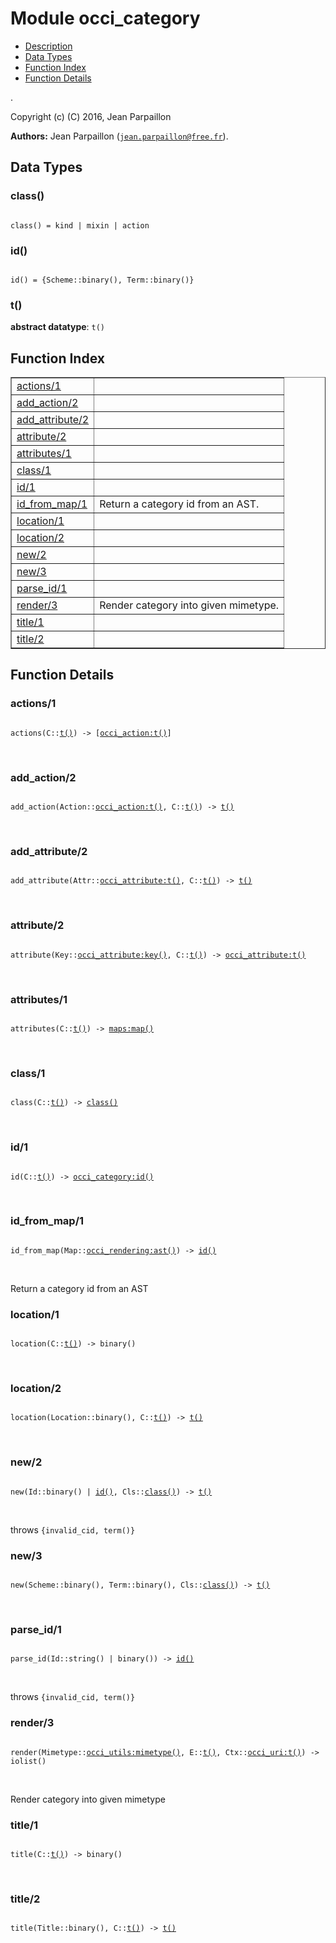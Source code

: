 

# Module occi_category #
* [Description](#description)
* [Data Types](#types)
* [Function Index](#index)
* [Function Details](#functions)

.

Copyright (c) (C) 2016, Jean Parpaillon

__Authors:__ Jean Parpaillon ([`jean.parpaillon@free.fr`](mailto:jean.parpaillon@free.fr)).

<a name="types"></a>

## Data Types ##




### <a name="type-class">class()</a> ###


<pre><code>
class() = kind | mixin | action
</code></pre>




### <a name="type-id">id()</a> ###


<pre><code>
id() = {Scheme::binary(), Term::binary()}
</code></pre>




### <a name="type-t">t()</a> ###


__abstract datatype__: `t()`

<a name="index"></a>

## Function Index ##


<table width="100%" border="1" cellspacing="0" cellpadding="2" summary="function index"><tr><td valign="top"><a href="#actions-1">actions/1</a></td><td></td></tr><tr><td valign="top"><a href="#add_action-2">add_action/2</a></td><td></td></tr><tr><td valign="top"><a href="#add_attribute-2">add_attribute/2</a></td><td></td></tr><tr><td valign="top"><a href="#attribute-2">attribute/2</a></td><td></td></tr><tr><td valign="top"><a href="#attributes-1">attributes/1</a></td><td></td></tr><tr><td valign="top"><a href="#class-1">class/1</a></td><td></td></tr><tr><td valign="top"><a href="#id-1">id/1</a></td><td></td></tr><tr><td valign="top"><a href="#id_from_map-1">id_from_map/1</a></td><td>Return a category id from an AST.</td></tr><tr><td valign="top"><a href="#location-1">location/1</a></td><td></td></tr><tr><td valign="top"><a href="#location-2">location/2</a></td><td></td></tr><tr><td valign="top"><a href="#new-2">new/2</a></td><td></td></tr><tr><td valign="top"><a href="#new-3">new/3</a></td><td></td></tr><tr><td valign="top"><a href="#parse_id-1">parse_id/1</a></td><td></td></tr><tr><td valign="top"><a href="#render-3">render/3</a></td><td>Render category into given mimetype.</td></tr><tr><td valign="top"><a href="#title-1">title/1</a></td><td></td></tr><tr><td valign="top"><a href="#title-2">title/2</a></td><td></td></tr></table>


<a name="functions"></a>

## Function Details ##

<a name="actions-1"></a>

### actions/1 ###

<pre><code>
actions(C::<a href="#type-t">t()</a>) -&gt; [<a href="occi_action.md#type-t">occi_action:t()</a>]
</code></pre>
<br />

<a name="add_action-2"></a>

### add_action/2 ###

<pre><code>
add_action(Action::<a href="occi_action.md#type-t">occi_action:t()</a>, C::<a href="#type-t">t()</a>) -&gt; <a href="#type-t">t()</a>
</code></pre>
<br />

<a name="add_attribute-2"></a>

### add_attribute/2 ###

<pre><code>
add_attribute(Attr::<a href="occi_attribute.md#type-t">occi_attribute:t()</a>, C::<a href="#type-t">t()</a>) -&gt; <a href="#type-t">t()</a>
</code></pre>
<br />

<a name="attribute-2"></a>

### attribute/2 ###

<pre><code>
attribute(Key::<a href="occi_attribute.md#type-key">occi_attribute:key()</a>, C::<a href="#type-t">t()</a>) -&gt; <a href="occi_attribute.md#type-t">occi_attribute:t()</a>
</code></pre>
<br />

<a name="attributes-1"></a>

### attributes/1 ###

<pre><code>
attributes(C::<a href="#type-t">t()</a>) -&gt; <a href="maps.md#type-map">maps:map()</a>
</code></pre>
<br />

<a name="class-1"></a>

### class/1 ###

<pre><code>
class(C::<a href="#type-t">t()</a>) -&gt; <a href="#type-class">class()</a>
</code></pre>
<br />

<a name="id-1"></a>

### id/1 ###

<pre><code>
id(C::<a href="#type-t">t()</a>) -&gt; <a href="occi_category.md#type-id">occi_category:id()</a>
</code></pre>
<br />

<a name="id_from_map-1"></a>

### id_from_map/1 ###

<pre><code>
id_from_map(Map::<a href="occi_rendering.md#type-ast">occi_rendering:ast()</a>) -&gt; <a href="#type-id">id()</a>
</code></pre>
<br />

Return a category id from an AST

<a name="location-1"></a>

### location/1 ###

<pre><code>
location(C::<a href="#type-t">t()</a>) -&gt; binary()
</code></pre>
<br />

<a name="location-2"></a>

### location/2 ###

<pre><code>
location(Location::binary(), C::<a href="#type-t">t()</a>) -&gt; <a href="#type-t">t()</a>
</code></pre>
<br />

<a name="new-2"></a>

### new/2 ###

<pre><code>
new(Id::binary() | <a href="#type-id">id()</a>, Cls::<a href="#type-class">class()</a>) -&gt; <a href="#type-t">t()</a>
</code></pre>
<br />

throws `{invalid_cid, term()}`

<a name="new-3"></a>

### new/3 ###

<pre><code>
new(Scheme::binary(), Term::binary(), Cls::<a href="#type-class">class()</a>) -&gt; <a href="#type-t">t()</a>
</code></pre>
<br />

<a name="parse_id-1"></a>

### parse_id/1 ###

<pre><code>
parse_id(Id::string() | binary()) -&gt; <a href="#type-id">id()</a>
</code></pre>
<br />

throws `{invalid_cid, term()}`

<a name="render-3"></a>

### render/3 ###

<pre><code>
render(Mimetype::<a href="occi_utils.md#type-mimetype">occi_utils:mimetype()</a>, E::<a href="#type-t">t()</a>, Ctx::<a href="occi_uri.md#type-t">occi_uri:t()</a>) -&gt; iolist()
</code></pre>
<br />

Render category into given mimetype

<a name="title-1"></a>

### title/1 ###

<pre><code>
title(C::<a href="#type-t">t()</a>) -&gt; binary()
</code></pre>
<br />

<a name="title-2"></a>

### title/2 ###

<pre><code>
title(Title::binary(), C::<a href="#type-t">t()</a>) -&gt; <a href="#type-t">t()</a>
</code></pre>
<br />

